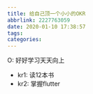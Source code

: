 ```yaml
---
title: 给自己顶一个小小的OKR
abbrlink: 2227763059
date: 2020-01-10 17:38:57
tags:
categories:
---
```


O: 好好学习天天向上

<!-- more -->

* kr1: 读12本书
* kr2: 掌握flutter